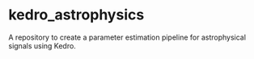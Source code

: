 # kedro_astrophysics
A repository to create a parameter estimation pipeline for astrophysical signals using Kedro.
